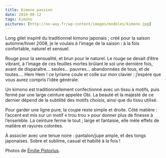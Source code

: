 ```yaml
---
title: Kimono passion
date: 2010-08-12
tags: Kimono
pictures: [http://no-way.fr/wp-content/images/modeles/kimono.jpg]
---
```


<p>Long gilet inspiré du traditionnel kimono japonais ; créé pour la saison automne/hiver 2008, je le voulais à l’image de la saison : à la fois confortable, naturel et sensuel.</p>
<p>Rouge pour la sensualité, et brun pour le naturel. Le rouge se devait d’être vibrant, à l’image de ces feuilles mortes brûlant le sol une dernière fois, avant de disparaître… seules… pauvres… abandonnées de tous, et de toutes…. Hem Hem ! ce lyrisme coule et colle sur mon clavier : j’espère que vous aurez compris l’idée générale.</p>
<p>Un kimono est traditionnellement confectionné avec un tissu à motifs, puis fermé par une large ceinture appelée Obi. La beauté et la majesté de ce dernier dépend de la subtilité des motifs choisis, ainsi que du tissu utilisé.</p>
<p>Pour garder une ligne pure, la coupe reste simple et droite. Côté matière : l’accent est mis sur un motif « trou trou » pour donner plus de finesse à l’ensemble. La ceinture ferme le tout ; large et fantaisie, elle mêle effets de matière et rayures colorées. </p>
<p>À associer avec une tenue noire : pantalon/jupe ample, et des tongs japonaises. Sobre et sublime, casual et habillé à la fois !</p>

Photos de <a href="http://www.flickr.com/photos/emilie-pistorius/" target="_blank">Émilie Pistorius</a>.